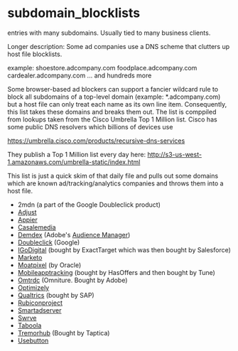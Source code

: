 # subdomain_blocklists
entries with many subdomains.  Usually tied to many business clients.

Longer description:
Some ad companies use a DNS scheme that clutters up host file blocklists.

example:
shoestore.adcompany.com
foodplace.adcompany.com
cardealer.adcompany.com
... and hundreds more

Some browser-based ad blockers can support a fancier wildcard rule to block all subdomains of a top-level domain (example: *.adcompany.com) but a host file can only treat each name as its own line item.  Consequently, this list takes these domains and breaks them out.  The list is comppiled from lookups taken from the Cisco Umbrella Top 1 Million list.  Cisco has some public DNS resolvers which billions of devices use

https://umbrella.cisco.com/products/recursive-dns-services

They publish a Top 1 Million list every day here:
http://s3-us-west-1.amazonaws.com/umbrella-static/index.html

This list is just a quick skim of that daily file and pulls out some domains which are known ad/tracking/analytics companies and throws them into a host file.


* 2mdn (a part of the Google Doubleclick product)
* [Adjust](https://www.adjust.com/)
* [Appier](https://www.appier.com/)
* [Casalemedia](http://www.casalemedia.com/)
* [Demdex](https://experienceleague.adobe.com/docs/audience-manager/user-guide/reference/demdex-calls.html?lang=en) (Adobe's [Audience Manager](https://developer.adobe.com/audience-manager/))
* [Doubleclick](https://marketingplatform.google.com/about/enterprise/) (Google)
* [IGoDigital](https://developer.salesforce.com/docs/marketing/marketing-cloud/guide/pb-collect-tracking.html) (bought by ExactTarget which was then bought by Salesforce)
* [Marketo](https://www.marketo.com/)
* [Moatpixel](https://www.moat.com/) (by Oracle)
* [Mobileapptracking](https://www.tune.com) (bought by HasOffers and then bought by Tune)
* [Omtrdc](http://www.omniture.com/) (Omniture.  Bought by Adobe)
* [Optimizely](https://www.optimizely.com/)
* [Qualtrics](https://www.qualtrics.com/) (bought by SAP)
* [Rubiconproject](https://rubiconproject.com/)
* [Smartadserver](https://smartadserver.com/)
* [Swrve](https://www.swrve.com/)
* [Taboola](https://www.taboola.com/)
* [Tremorhub](https://www.taptica.com/) (Bought by Taptica)
* [Usebutton](https://www.usebutton.com/)

